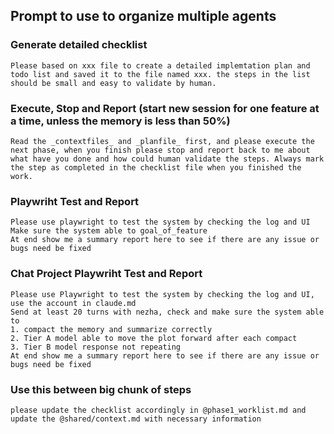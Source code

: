 ## Prompt to use to organize multiple agents

### Generate detailed checklist

```
Please based on xxx file to create a detailed implemtation plan and todo list and saved it to the file named xxx. the steps in the list should be small and easy to validate by human.
```
  
### Execute, Stop and Report (start new session for one feature at a time, unless the memory is less than 50%)

```
Read the _contextfiles_ and _planfile_ first, and please execute the next phase, when you finish please stop and report back to me about what have you done and how could human validate the steps. Always mark the step as completed in the checklist file when you finished the work. 
```

### Playwriht Test and Report
```
Please use playwright to test the system by checking the log and UI
Make sure the system able to goal_of_feature
At end show me a summary report here to see if there are any issue or bugs need be fixed
```

### Chat Project Playwriht Test and Report
```
Please use Playwright to test the system by checking the log and UI, use the account in claude.md
Send at least 20 turns with nezha, check and make sure the system able to
1. compact the memory and summarize correctly
2. Tier A model able to move the plot forward after each compact
3. Tier B model response not repeating
At end show me a summary report here to see if there are any issue or bugs need be fixed
```

### Use this between big chunk of steps

```
please update the checklist accordingly in @phase1_worklist.md and update the @shared/context.md with necessary information
```
